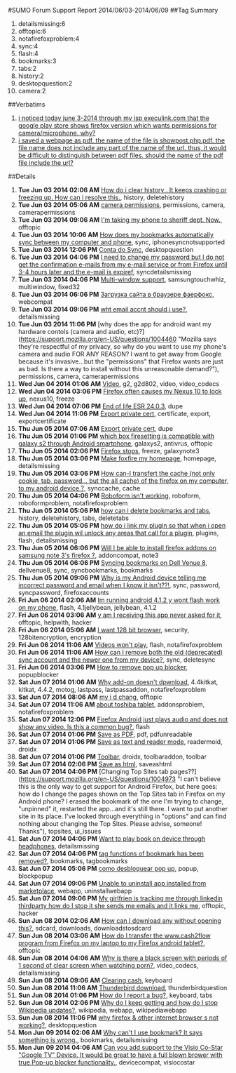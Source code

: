 #SUMO Forum Support Report  2014/06/03-2014/06/09
##Tag Summary
1. detailsmissing:6
1. offtopic:6
1. notafirefoxproblem:4
1. sync:4
1. flash:4
1. bookmarks:3
1. tabs:2
1. history:2
1. desktopquestion:2
1. camera:2

##Verbatims
1. [i noticed today june 3-2014 through my isp execulink.com that the google play store shows firefox version which wants permissions for camera/microphone. why?](https://support.mozilla.org/en-US/questions/1004329)
1. [i saved a webpage as pdf. the name of the file is showpost.php.pdf. the file name does not include any part of the name of the url. thus, it would be difficult to distinguish between pdf files. should the name of the pdf file include the url?](https://support.mozilla.org/en-US/questions/1004952)

##Details
1. **Tue Jun 03 2014 02:06 AM** [How do i clear history . It keeps crashing or freezing up. How can i resolve this.](https://support.mozilla.org/en-US/questions/1004316 "Android Galaxy Century"), history, deletehistory
1. **Tue Jun 03 2014 05:06 AM** [camera permissions](https://support.mozilla.org/en-US/questions/1004329 "I noticed today June 3-2014 through my ISP"), permissions, camera, camerapermissions
1. **Tue Jun 03 2014 09:06 AM** [I'm taking my phone to sheriff dept. Now.](https://support.mozilla.org/en-US/questions/1004342 "There is a psycho girl that is having Ya mess with my phone rite now, she is installing bugs on there and now that I have proof. .. I'm taking my PHONE to sheriff's dept. Cuz now I believe it is broken.  Thank you. If Ya can fix it fast then I won't press charges,  she is with my abuser now. So I wish her luck."), offtopic
1. **Tue Jun 03 2014 10:06 AM** [How does my bookmarks automatically sync between my computer and phone](https://support.mozilla.org/en-US/questions/1004351 "I have bookmarks on Mozilla Firefox saved on my computer and I have Foxbrowser on my iPhone and all my bookmarks appear on my iPhone. However, when I go to add a new bookmark from my computer it does not sync to my iPhone. Do I have to plug my iPhone into my computer for it to sync?"), sync, iphonesyncnotsupported
1. **Tue Jun 03 2014 12:06 PM** [Conta do Sync](https://support.mozilla.org/en-US/questions/1004361 "Gostoria de saber como recuperar todas as minhas informações salvas,  pois não consegui mais depois que reinstalei o navedor em meus dispositivos, além disso a conta de e-mail que eu estava usando tive que redefinir a senha mas mesmo assim nada não tem mais nada..."), desktopquestion
1. **Tue Jun 03 2014 04:06 PM** [I need to change my password but I do not get the confirmation e-mails from my e-mail service or from Firefox until 3-4 hours later and the e-mail is expiref](https://support.mozilla.org/en-US/questions/1004386 "Please help me change my password. E-mail is bonnie@discbooks.com."), syncdetailsmissing
1. **Tue Jun 03 2014 04:06 PM** [Multi-window support](https://support.mozilla.org/en-US/questions/1004399 "Is there any thought of this being developed for multi-window capable devices? I prefer firefox over the built in browser"), samsungtouchwhiz, multiwindow, fixed32
1. **Tue Jun 03 2014 06:06 PM** [Загрузка сайта в браузере фаерфокс](https://support.mozilla.org/en-US/questions/1004409 "Добрый день!
Возникла проблема у пользователей с открытием сайта в браузере firefox
Возможно это связанно с киррилистическим адресом сайта."), webcompat
1. **Tue Jun 03 2014 09:06 PM** [wht email accnt should i use?](https://support.mozilla.org/en-US/questions/1004438 "my email accnt.?"), detailsmissing
1. **Tue Jun 03 2014 11:06 PM** [why does the app for android want my hardware contols (camera and audio, etc)?](https://support.mozilla.org/en-US/questions/1004460 "Mozilla says they're respectful of my privacy, so why do you want to use my phone's camera and audio FOR ANY REASON? I want to get away from Google because it's invasive...but the "permissions" that Firefox wants are just as bad. Is there a way to install without this unreasonable demand?"), permissions, camera, camerapermissions
1. **Wed Jun 04 2014 01:06 AM** [Video](https://support.mozilla.org/en-US/questions/1004468 "I am running this app on lg g2 d802 and the videos are not played well .when i open a video i see it on a black screen with weird pixels ! What am i doing?"), g2, g2d802, video, video_codecs
1. **Wed Jun 04 2014 03:06 PM** [Firefox often causes my Nexus 10 to lock up](https://support.mozilla.org/en-US/questions/1004540 "Hi everyone,"), nexus10, freeze
1. **Wed Jun 04 2014 07:06 PM** [End of life ESR 24.0.3](https://support.mozilla.org/en-US/questions/1004579 "locking this thread as duplicate, please continue at"), dupe
1. **Wed Jun 04 2014 11:06 PM** [Export private cert](https://support.mozilla.org/en-US/questions/1004619 "Hi, i've installed a private ssl cert on firefox on my android phone, because a site required this yo login, but now i would like to export that to my pc also .... unfortunatelly i can not find a screen to do that, can any one helping me to export that?"), certificate, export, exportcertificate
1. **Thu Jun 05 2014 07:06 AM** [Export private cert](https://support.mozilla.org/en-US/questions/1004643 "Hi, i've installed a private ssl cert on firefox on my android phone, because a site required this yo login, but now i would like to export that to my pc also .... unfortunatelly i can not find a screen to do that, can any one helping me to export that?"), dupe
1. **Thu Jun 05 2014 01:06 PM** [which box firesetting is compatible with galaxy s2 through Android smartphone](https://support.mozilla.org/en-US/questions/1004674 "indeed tell my phone I want to have Google Chrome Google Plus messenger from Facebook Plus email or gmail sync all togetheris this possible using Foxfire and doesn't serve any type of virus protection?"), galaxys2, antivrus, offtopic
1. **Thu Jun 05 2014 02:06 PM** [Firefox stops](https://support.mozilla.org/en-US/questions/1004682 "I can be browsing anything and I will get a a message : Unfortunately Firefox has stopped working ok. Then it's got a cancel or ok choice tabs well it won't cancel out and it's not ok at all. Is there a fix for this?  My device is a Samsung Galaxy Note 3 and my provider is AT&T. Please help me and the others that need our browsers to work when we turn them on till we turn them off instead of crashing at the most important part of searches or trying to find or do something that's important the end user. Please fix the fox so he can do what he's meant to! What does the fox say?"), freeze, galaxynote3
1. **Thu Jun 05 2014 03:06 PM** [Make foxfire my homepage](https://support.mozilla.org/en-US/questions/1004686 "How do I do that"), homepage, detailsmissing
1. **Thu Jun 05 2014 03:06 PM** [How can-I transfert the cache (not only cookie,  tab, password... but the all cache) of the firefox on my computer, to my androïd device ?](https://support.mozilla.org/en-US/questions/1004692 "I woud like to transfert web application saved in the cache of fire fox on my computer, to my andoïd device.
The raison is the mobile devices are not alowed to connect the server, but we need to test this application before the sécurity politics changed.
I hope you can help me cause i can't find where I can paste the cache on the firefox of my androîd device.
thank you"), synccache, cache
1. **Thu Jun 05 2014 04:06 PM** [Roboform isn't working](https://support.mozilla.org/en-US/questions/1004701 "I've updated roboform recently and it isn't doing its work now. The forms aren't getting filled as it got in history. Please see to this. Roboform is visible but it isn't filling the login areas."), roboform, roboformproblem, notafirefoxproblem
1. **Thu Jun 05 2014 05:06 PM** [how can i delete bookmarks and tabs](https://support.mozilla.org/en-US/questions/1004717 "i have to many tabs and bookmarks and need to clear them"), history, deletehistory, tabs, deletetabs
1. **Thu Jun 05 2014 05:06 PM** [how do i link my plugin so that when i open an email the plugin wil unlock any areas that call for a plugin](https://support.mozilla.org/en-US/questions/1004719 "I downloaded a reader plugin app. I'm opening up Gmail messages and the sights have blocked areas that read must have plugin to read"), plugins, flash, detailsmissing
1. **Thu Jun 05 2014 06:06 PM** [Will I be able to install firefox addons on samsung note 3's firefox ?](https://support.mozilla.org/en-US/questions/1004724 "Will I be able to install firefox addons on samsung note 3's firefox ?
For example (Adblock Plus) addon on my note 3"), addoncompat, note3
1. **Thu Jun 05 2014 06:06 PM** [Syncing bookmarks on Dell Venue 8](https://support.mozilla.org/en-US/questions/1004728 "I've synced Firefox onto my Dell Venue 8 but the option for desktop bookmarks is not there under the bookmarks tab on the tablet.  All options are checked in sync settings, but it doesn't seem like Firefox is actually syncing anything onto the tablet.  Please help."), dellvenue8, sync, syncbookmarks, bookmarks
1. **Thu Jun 05 2014 09:06 PM** [Why is my Android device telling me incorrect password and email when I know it isn't??!](https://support.mozilla.org/en-US/questions/1004747 "I have set up sync on my primary PC with my email and password and when I try to sync with my Android phone and tablet, it keeps telling me it's an incorrect name and password and I know it isn't."), sync, password, syncpassword, firefoxaccounts
1. **Fri Jun 06 2014 02:06 AM** [Im running android 4.1.2 y wont flash work on my phone](https://support.mozilla.org/en-US/questions/1004777 "When I go webcam chat it says its not supported . Y is that and I thought flash did all that . So how do I make it work for me ?"), flash, 4.1jellybean, jellybean, 4.1.2
1. **Fri Jun 06 2014 03:06 AM** [y am I receiving this app never asked for it](https://support.mozilla.org/en-US/questions/1004783 "There's a hacker n my account please remove this app n send me a txt if someone is using angel.face thank u"), offtopic, helpwith, hacker
1. **Fri Jun 06 2014 05:06 AM** [I want 128 bit browser](https://support.mozilla.org/en-US/questions/1004791 "I want 128 browser for my android phone to support some important sites so what should I do?"), security, 128bitencryption, encryption
1. **Fri Jun 06 2014 11:06 AM** [Videos won't play](https://support.mozilla.org/en-US/questions/1004813 "With some websites, I get an error message saying I need a plug in to play a video on that page. Reputable sites. Where do I find the plug ins? Went to add ons, no luck. Help?"), flash, notafirefoxproblem
1. **Fri Jun 06 2014 11:06 AM** [How can I remove both the old (deprecated) sync account and the newer one from my device?](https://support.mozilla.org/en-US/questions/1004816 "I want to remove both of the two Sync accounts from my device's system settings.
I'm using a kitkat based ROM: CM11 on a Samsung S2."), sync, deletesync
1. **Fri Jun 06 2014 03:06 PM** [How to remove pop up blocker](https://support.mozilla.org/en-US/questions/1004848 "How to remove pop up blocker and keep it off"), popupblocker
1. **Sat Jun 07 2014 01:06 AM** [Why add-on doesn't dpwnload](https://support.mozilla.org/en-US/questions/1004907 "I have attempted to download the Firefox Lastpass add-on twice. Both times I received a message saying the download had started, but nothing happened. I was doing this in the Firefox add-on page. I went to Google Play and downloaded, installed and am using it. Why didn't the add-on procedure work? I have Android 4.4.2."), 4.4kitkat, kitkat, 4.4.2, motog, lastpass, lastpassaddon, notafirefoxproblem
1. **Sat Jun 07 2014 08:06 AM** [my i d chang](https://support.mozilla.org/en-US/questions/1004928 "My phone some times show as tablet
Some times nothing at all and because"), offtopic
1. **Sat Jun 07 2014 11:06 AM** [about toshiba tablet](https://support.mozilla.org/en-US/questions/1004936 "I am trying to download onto my tablet a MY FAVORITES BAR without any luck, can you help"), addonsproblem, notafirefoxproblem
1. **Sat Jun 07 2014 12:06 PM** [Firefox Android just plays audio and does not show any video. Is this a common bug?](https://support.mozilla.org/en-US/questions/1004945 "Firefox Android just plays audio and does not show any video. Is this a common bug? How to solve ir? I AM using a LG g2."), flash
1. **Sat Jun 07 2014 01:06 PM** [Save as PDF](https://support.mozilla.org/en-US/questions/1004952 "I saved a webpage as PDF.  The name of the file is showpost.php.pdf. The file name does not include any part of the name of the URL. Thus, it would be difficult to distinguish between PDF files. Should the name of the PDF file include the URL?"), pdf, pdfunreadable
1. **Sat Jun 07 2014 01:06 PM** [Save as text and reader mode](https://support.mozilla.org/en-US/questions/1004953 "Firefox needs a save as text setting. There is a save as text add on. However, twice the add on ceased working. Twice, I had to uninstall firefox, reinstall firefox and reconfigure the settings."), readermoid, droidx
1. **Sat Jun 07 2014 01:06 PM** [Toolbar](https://support.mozilla.org/en-US/questions/1004955 "I have a Motorola DroidX. I downloaded the toolbar add on. It didn't get added. I repeated downloading it. It didn't get added. I uninstalled Firefox and reinstalled Firefox. I downloaded the toolbar add on. It didn't get added."), droidx, toolbaraddon, toolbar
1. **Sat Jun 07 2014 02:06 PM** [Save as html](https://support.mozilla.org/en-US/questions/1004956 "How come Firefox for Android's settings do not offer an option to save webpage as a single HTML? The stock android browser does.  The stock broswer 'Save page' setting saves in html format. Then I copy the HTML into a new plain text file."), saveashtml
1. **Sat Jun 07 2014 04:06 PM** [Changing Top Sites tab pages??](https://support.mozilla.org/en-US/questions/1004973 "I can't believe this is the only way to get support for Android Firefox, but here goes: how do I change the pages shown on the Top Sites tab in Firefox on my Android phone? I erased the bookmark of the one I'm trying to change, "unpinned" it, restarted the app...and it's still there. I want to put another site in its place. I've looked through everything in "options" and can find nothing about changing the Top Sites. Please advise, someone! Thanks"), topsites, ui_issues
1. **Sat Jun 07 2014 04:06 PM** [Want to play book on device through headphones](https://support.mozilla.org/en-US/questions/1004976 "Book is on device"), detailsmissing
1. **Sat Jun 07 2014 04:06 PM** [tag functions of bookmark has been removed?](https://support.mozilla.org/en-US/questions/1004966 "I've just installed the newest Android version of Firefox for my new phone i.e. 29.0.1. The new version has some updates that require new sync function. So I did it successfully and can see my bookmarks on phone."), bookmarks, tagbookmarks
1. **Sat Jun 07 2014 05:06 PM** [como desbloquear pop up](https://support.mozilla.org/en-US/questions/1004987 "Como desbloquear o pop up?"), popup, blockpopup
1. **Sat Jun 07 2014 09:06 PM** [Unable to uninstall app installed from marketplace](https://support.mozilla.org/en-US/questions/1005014 "Hi,"), webapp, uninstallwebapp
1. **Sat Jun 07 2014 09:06 PM** [My girlfrien is tracking me through linkedin thirdparty how do I stop it she sends me emails and it links me](https://support.mozilla.org/en-US/questions/1005021 "Please I need help"), offtopic, hacker
1. **Sun Jun 08 2014 02:06 AM** [How can I download any without opening this?](https://support.mozilla.org/en-US/questions/1005051 "I can't download anything in my sdcard , when I click on any link the link is opening automatically and playing. 
Please solve my problem as soon as possible...."), sdcard, downloads, downloadstosdcard
1. **Sun Jun 08 2014 03:06 AM** [How do I transfer the www.cash2flow program from Firefox on my laptop to my  Firefox android tablet?](https://support.mozilla.org/en-US/questions/1005056 "The program is strictly a Firefox capable program.  Does not operate on other browsers."), offtopic
1. **Sun Jun 08 2014 04:06 AM** [Why is there a black screen with periods of 1 second of clear screen when watching porn?](https://support.mozilla.org/en-US/questions/1005057 "Same as above"), video_codecs, detailsmissing
1. **Sun Jun 08 2014 09:06 AM** [Clearing cash](https://support.mozilla.org/en-US/questions/1005077 "Iwant to clear login and password details as the initial lpgin put the first character in upper case amd the login is incprrect.  And if I correct it firefox resets the capital."), keyboard
1. **Sun Jun 08 2014 11:06 AM** [Thunderbird download](https://support.mozilla.org/en-US/questions/1005080 "Does this download work on android?"), thunderbirdquestion
1. **Sun Jun 08 2014 01:06 PM** [How do I report a bug?](https://support.mozilla.org/en-US/questions/1005094 "I found a bug in Firefox 29 for Android.  First, go to any web page.  Second, tap the address bar.  Third, close the keyboard.  Now, the only way to switch to a different tab is to go to a different site or to tap the address abr and hit 'Go' or whatever it's called in the keyboard.  Most of the controls, except for those related to the address bar, are disabled."), keyboard, tabs
1. **Sun Jun 08 2014 02:06 PM** [Why do I keep getting and how do I stop Wikipedia updates?](https://support.mozilla.org/en-US/questions/1005101 "I keep getting notifications that the Wikipedia add on needs updated.  I didn't know I have it. I don't want it . How do I make it stop?"), wikipedia, webapp, wikipediawebapp
1. **Sun Jun 08 2014 11:06 PM** [why firefox & other internet browser s not working?](https://support.mozilla.org/en-US/questions/1005153 "I have a problem.   I have internet connection that has all of the connection bars filled yet when I press firefox it takes very long to load up. And when it does it goes to my homepage which is google. Yet when I try and visit any other site at all it always timed out, not only firefox but also internet Explorer and google Chrome as well."), desktopquestion
1. **Mon Jun 09 2014 02:06 AM** [Why can't I use bookmark? It says something is wrong.](https://support.mozilla.org/en-US/questions/1005169 "I  trying to use bookmark."), bookmarks, detailsmissing
1. **Mon Jun 09 2014 04:06 AM** [Can you add support to the Visio Co-Star "Google TV" Device. It would be great to have a full blown brower with true Pop-up blocker functionality.](https://support.mozilla.org/en-US/questions/1005185 "Visio Co-Star
Model - VAP430
Firmware: 3.2"), devicecompat, visiocostar
